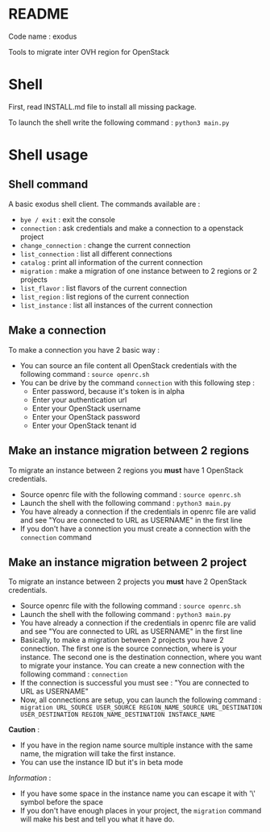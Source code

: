 # README

Code name : exodus

Tools to migrate inter OVH region for OpenStack

# Shell

First, read INSTALL.md file to install all missing package.

To launch the shell write the following command : `python3 main.py`

# Shell usage

## Shell command

A basic exodus shell client. The commands available are :
* `bye / exit` : exit the console
* `connection` : ask credentials and make a connection to a openstack project
* `change_connection` : change the current connection
* `list_connection` : list all different connections
* `catalog` : print all information of the current connection
* `migration` : make a migration of one instance between to 2 regions or 2 projects
* `list_flavor` : list flavors of the current connection
* `list_region` : list regions of the current connection
* `list_instance` : list all instances of the current connection

## Make a connection

To make a connection you have 2 basic way :
* You can source an file content all OpenStack credentials with the following
command : `source openrc.sh`
* You can be drive by the command `connection` with this following step :
  * Enter password, because it's token is in alpha
  * Enter your authentication url
  * Enter your OpenStack username
  * Enter your OpenStack password
  * Enter your OpenStack tenant id

## Make an instance migration between 2 regions

To migrate an instance between 2 regions you **must** have 1 OpenStack credentials.

* Source openrc file with the following command : `source openrc.sh`
* Launch the shell with the following command : `python3 main.py`
* You have already a connection if the credentials in openrc file are valid and
see "You are connected to URL as USERNAME" in the first line
* If you don't have a connection you must create a connection with the `connection` command

## Make an instance migration between 2 project

To migrate an instance between 2 projects you **must** have 2 OpenStack credentials.

* Source openrc file with the following command : `source openrc.sh`
* Launch the shell with the following command : `python3 main.py`
* You have already a connection if the credentials in openrc file are valid and
see "You are connected to URL as USERNAME" in the first line
*  Basically, to make a migration between 2 projects you have 2 connection.
The first one is the source connection, where is your instance. The second
one is the destination connection, where you want to migrate your instance.
You can create a new connection with the following command : `connection`
* If the connection is successful you must see : "You are connected to URL as USERNAME"
* Now, all connections are setup, you can launch the following command : `
migration URL_SOURCE USER_SOURCE REGION_NAME_SOURCE URL_DESTINATION USER_DESTINATION
REGION_NAME_DESTINATION INSTANCE_NAME`

**Caution** :
* If you have in the region name source multiple instance with the
same name, the migration will take the first instance.
* You can use the instance ID but it's in beta mode

*Information* :
* If you have some space in the instance name you can escape it with '\\' symbol before the space
* If you don't have enough places in your project, the `migration` command
will make his best and tell you what it have do.
